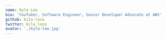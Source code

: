 ```yaml
---
name: Kyle Lee
bio: 'YouTuber, Software Engineer, Senior Developer Advocate at AWS'
github: kilo-loco
twitter: kilo_loco
avatar: './kyle-lee.jpg'
---
```

